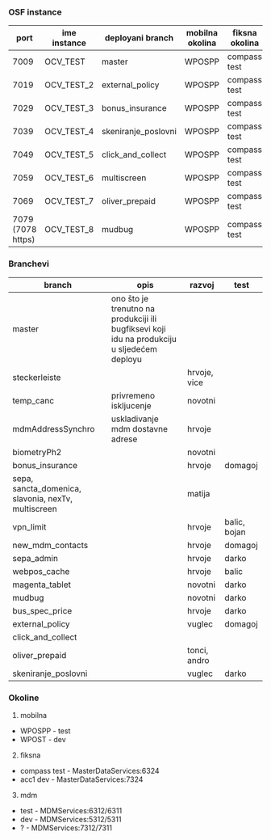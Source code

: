 ### OSF instance
| port | ime instance	| deployani branch | mobilna okolina | fiksna okolina | mdm okolina |
| --- | --- | --- | --- | --- | --- |
| 7009 | OCV_TEST |	master | WPOSPP | compass test   |  test  |
| 7019 | OCV_TEST_2 | external_policy | WPOSPP | compass test | test |
| 7029 | OCV_TEST_3 | bonus_insurance | WPOSPP | compass test | test |
| 7039 | OCV_TEST_4 | skeniranje_poslovni | WPOSPP | compass test | test |
| 7049 | OCV_TEST_5 | click_and_collect | WPOSPP | compass test | test |
| 7059 | OCV_TEST_6 | multiscreen | WPOSPP | compass test | test |
| 7069 | OCV_TEST_7 | oliver_prepaid | WPOSPP | compass test | test |
| 7079 (7078 https) | OCV_TEST_8 | mudbug | WPOSPP | compass test | test |


### Branchevi
| branch | opis | razvoj | test |
| --- | --- | --- | --- |
| master | ono što je trenutno na produkciji ili bugfiksevi koji idu na produkciju u sljedećem deployu | | |
| steckerleiste  | | hrvoje, vice | |
| temp_canc | privremeno iskljucenje | novotni |  |
| mdmAddressSynchro | uskladivanje mdm dostavne adrese | hrvoje |  |
| biometryPh2 | | novotni | |
| bonus_insurance | | hrvoje | domagoj |
| sepa, sancta_domenica, slavonia, nexTv, multiscreen | | matija | |
| vpn_limit | | hrvoje | balic, bojan |
| new_mdm_contacts | | hrvoje | domagoj |
| sepa_admin | | hrvoje | darko |
| webpos_cache | | hrvoje | balic |
| magenta_tablet | | novotni | darko |
| mudbug | | novotni | darko |
| bus_spec_price | | hrvoje | darko |
| external_policy | | vuglec | domagoj |
| click_and_collect | | | |
| oliver_prepaid | | tonci, andro | |
| skeniranje_poslovni | | vuglec | darko |


### Okoline
1. mobilna
 *	WPOSPP - test
 *	WPOST - dev

2. fiksna
 * compass test - MasterDataServices:6324
 * acc1 dev - MasterDataServices:7324

3. mdm
 * test - MDMServices:6312/6311
 * dev - MDMServices:5312/5311
 * ? - MDMServices:7312/7311
